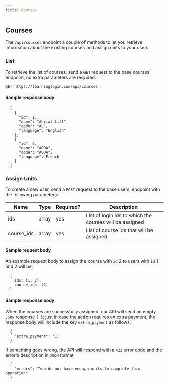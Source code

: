```yaml
---
title: Courses
---
```


## Courses

The `/api/courses` endpoint a couple of methods to let you retrieve information about the existing courses and assign units to your users.

### List

To retrieve the list of courses, send a `GET` request to the base courses' endpoint, no extra parameters are required.

`GET https://learninglogin.com/api/courses`

#### Sample response body

```
  [
    {
      "id": 1,
      "name": "Aerial Lift",
      "code": "AL",
      "language": "English"
    },
    {
      "id": 2,
      "name": "AODA",
      "code": "AODA",
      "language": French
    }
  ]
```

### Assign Units

To create a new user, send a `POST` request to the base users' endpoint with the following parameters:

| Name        | Type   | Required? | Description                                              |
|-------------|--------|-----------|----------------------------------------------------------|
| ids         | array  | yes       | List of login ids to which the courses will be assigned  |
| course_ids  | array  | yes       | List of course ids that will be assigned                 |

#### Sample request body

An example request body to assign the course with `id` 2 to users with `id` 1 and 2 will be:

```
  {
    ids: [1, 2],
    course_ids: [2]
  }
```

#### Sample response body

When the courses are successfully assigned, our API will send an empty `JSON` response `{ }`; just in case the action requires an extra payment, the response body will include the key `extra_payment` as follows:

```
  {
    "extra_payment": '1'
  }
```

If something goes wrong, the API will respond with a `422` error code and the error's description in `JSON` format:

```
  {
    "errors": "You do not have enough units to complete this operation"
  }
```
